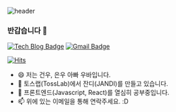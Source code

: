 ![header](https://capsule-render.vercel.app/api?type=wave&color=auto&height=300&section=header&text=Ubar%20github&fontSize=90)

### 반갑습니다 👋

[![Tech Blog Badge](http://img.shields.io/badge/-Tech%20blog-black?style=flat-square&logo=github&link=https://freelearn.tistory.com/)](https://freelearn.tistory.com/) [![Gmail Badge](https://img.shields.io/badge/Gmail-d14836?style=flat-square&logo=Gmail&logoColor=white&link=mailto:bellin83@gmail.com)](mailto:bellin83@gmail.com)

[![Hits](https://hits.seeyoufarm.com/api/count/incr/badge.svg?url=https%3A%2F%2Fgithub.com%2Fbellin83&count_bg=%2379C83D&title_bg=%23555555&icon=&icon_color=%23E7E7E7&title=hits&edge_flat=false)](https://hits.seeyoufarm.com)

- 😄 저는 건우, 은우 아빠 우바입니다.
- 🔭 토스랩(TossLab)에서 잔디(JANDI)를 만들고 있습니다.
- 🌱 프론트엔드(Javascript, React)를 열심히 공부중입니다.
- 📫 위에 있는 이메일을 통해 연락주세요. :D
